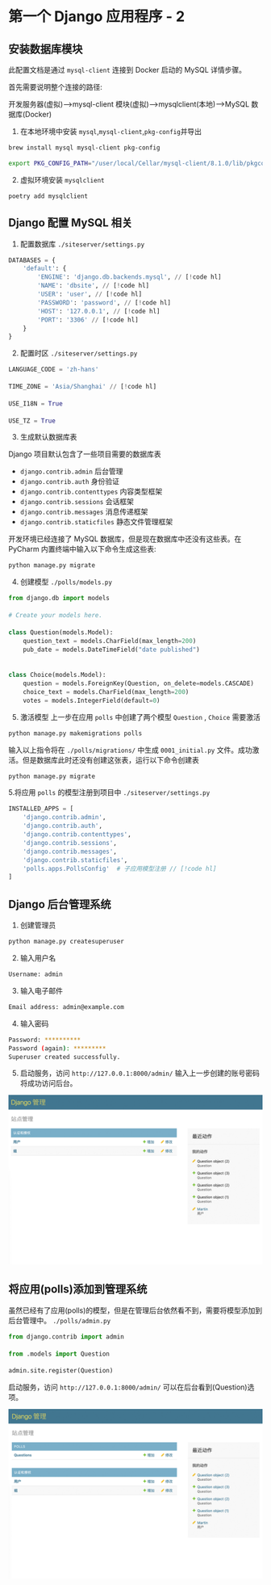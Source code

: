 # 第一个 Django 应用程序 - 2

## 安装数据库模块

此配置文档是通过 `mysql-client` 连接到 Docker 启动的 MySQL 详情步骤。

首先需要说明整个连接的路径:

开发服务器(虚拟)-->mysql-client 模块(虚拟)-->mysqlclient(本地)-->MySQL 数据库(Docker)

1. 在本地环境中安装 `mysql`,`mysql-client`,`pkg-config`并导出

```sh
brew install mysql mysql-client pkg-config
```

```sh
export PKG_CONFIG_PATH="/user/local/Cellar/mysql-client/8.1.0/lib/pkgconfig"
```

2. 虚拟环境安装 `mysqlclient`

```
poetry add mysqlclient
```

## Django 配置 MySQL 相关

1. 配置数据库 `./siteserver/settings.py`

```py
DATABASES = {
    'default': {
        'ENGINE': 'django.db.backends.mysql', // [!code hl]
        'NAME': 'dbsite', // [!code hl]
        'USER': 'user', // [!code hl]
        'PASSWORD': 'password', // [!code hl]
        'HOST': '127.0.0.1', // [!code hl]
        'PORT': '3306' // [!code hl]
    }
}
```

2. 配置时区 `./siteserver/settings.py`

```py
LANGUAGE_CODE = 'zh-hans'

TIME_ZONE = 'Asia/Shanghai' // [!code hl]

USE_I18N = True

USE_TZ = True
```

3. 生成默认数据库表

Django 项目默认包含了一些项目需要的数据库表

- `django.contrib.admin` 后台管理
- `django.contrib.auth` 身份验证
- `django.contrib.contenttypes` 内容类型框架
- `django.contrib.sessions` 会话框架
- `django.contrib.messages` 消息传递框架
- `django.contrib.staticfiles` 静态文件管理框架

开发环境已经连接了 MySQL 数据库，但是现在数据库中还没有这些表。在 PyCharm 内置终端中输入以下命令生成这些表:

```sh
python manage.py migrate
```

4. 创建模型 `./polls/models.py`

```py
from django.db import models

# Create your models here.

class Question(models.Model):
    question_text = models.CharField(max_length=200)
    pub_date = models.DateTimeField("date published")


class Choice(models.Model):
    question = models.ForeignKey(Question, on_delete=models.CASCADE)
    choice_text = models.CharField(max_length=200)
    votes = models.IntegerField(default=0)

```

5. 激活模型
   上一步在应用 `polls` 中创建了两个模型 `Question` , `Choice` 需要激活

```sh
python manage.py makemigrations polls
```

输入以上指令将在 `./polls/migrations/` 中生成 `0001_initial.py` 文件。成功激活。但是数据库此时还没有创建这张表，运行以下命令创建表

```sh
python manage.py migrate
```

5.将应用 `polls` 的模型注册到项目中 `./siteserver/settings.py`

```py
INSTALLED_APPS = [
    'django.contrib.admin',
    'django.contrib.auth',
    'django.contrib.contenttypes',
    'django.contrib.sessions',
    'django.contrib.messages',
    'django.contrib.staticfiles',
    'polls.apps.PollsConfig'  # 子应用模型注册 // [!code hl]
]
```

## Django 后台管理系统

1. 创建管理员

```sh
python manage.py createsuperuser
```

2. 输入用户名

```sh
Username: admin
```

3. 输入电子邮件

```sh
Email address: admin@example.com
```

4. 输入密码

```sh
Password: **********
Password (again): *********
Superuser created successfully.
```

5. 启动服务，访问 `http://127.0.0.1:8000/admin/` 输入上一步创建的账号密码将成功访问后台。

![后台管理](/public/images/djangoa.png)

## 将应用(polls)添加到管理系统

虽然已经有了应用(polls)的模型，但是在管理后台依然看不到，需要将模型添加到后台管理中。
`./polls/admin.py`

```py
from django.contrib import admin

from .models import Question

admin.site.register(Question)
```

启动服务，访问 `http://127.0.0.1:8000/admin/` 可以在后台看到(Question)选项。

![后台管理](/public/images/djangob.png)
